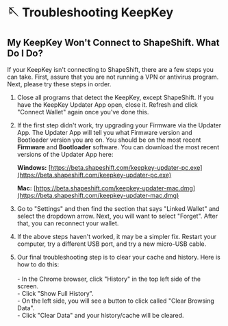 # 🪡 Troubleshooting KeepKey

## My KeepKey Won't Connect to ShapeShift. What Do I Do?

If your KeepKey isn't connecting to ShapeShift, there are a few steps you can take. First, assure that you are not running a VPN or antivirus program. Next, please try these steps in order.

1. Close all programs that detect the KeepKey, except ShapeShift. If you have the KeepKey Updater App open, close it. Refresh and click "Connect Wallet" again once you've done this.
2.  If the first step didn't work, try upgrading your Firmware via the Updater App. The Updater App will tell you what Firmware version and Bootloader version you are on. You should be on the most recent **Firmware** and **Bootloader** software. You can download the most recent versions of the Updater App here:

    **Windows:** [https://beta.shapeshift.com/keepkey-updater-pc.exe](https://beta.shapeshift.com/keepkey-updater-pc.exe)

    **Mac:** [https://beta.shapeshift.com/keepkey-updater-mac.dmg](https://beta.shapeshift.com/keepkey-updater-mac.dmg)
3. Go to "Settings" and then find the section that says "Linked Wallet" and select the dropdown arrow. Next, you will want to select "Forget". After that, you can reconnect your wallet.
4. If the above steps haven't worked, it may be a simpler fix. Restart your computer, try a different USB port, and try a new micro-USB cable.
5. Our final troubleshooting step is to clear your cache and history. Here is how to do this:\
   \
   \- In the Chrome browser, click "History" in the top left side of the screen.\
   \- Click "Show Full History".\
   \- On the left side, you will see a button to click called "Clear Browsing Data".\
   \- Click "Clear Data" and your history/cache will be cleared.

